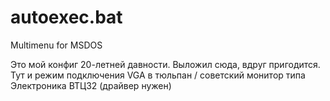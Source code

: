 # autoexec.bat
Multimenu for MSDOS

Это мой конфиг 20-летней давности. Выложил сюда, вдруг пригодится.
Тут и режим подключения VGA в тюльпан / советский монитор типа Электроника ВТЦ32 (драйвер нужен)
